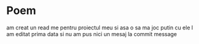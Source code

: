 # Poem
am creat un read me pentru proiectul meu
si asa o sa ma joc putin cu ele
l am editat prima data si nu am pus nici un mesaj la commit message

